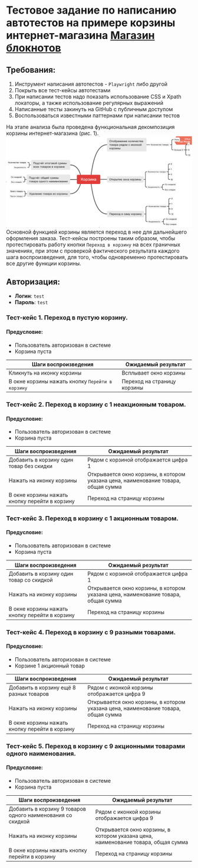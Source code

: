 # Тестовое задание по написанию автотестов на примере корзины интернет-магазина [Магазин блокнотов](https://enotes.pointschool.ru/login)
## Требования:
1. Инструмент написания автотестов - `Playwright` либо другой
2. Покрыть все тест-кейсы автотестами
3. При написании тестов надо показать использование CSS и Xpath локаторы, а также использование регулярных выражений 
4. Написанные тесты закинуть на GitHub с публичным доступом
5. Воспользоваться известными паттернами при написании тестов

На этапе анализа была проведена функциональная декомпозиция корзины интернет-магазина (рис. 1).
![рис. 1](/pict/1.png "рис. 1")
Основной функцией корзины является переход в нее для дальнейшего оформления заказа. Тест-кейсы  построены таким образом, чтобы протестировать работу кнопки `Переход в корзину` на всех граничных значениях, при этом с проверкой фактического результата каждого шага воспроизведения, для того, чтобы одновременно протестировать все другие функции корзины.
## Авторизация:
- **Логин**: `test`
- **Пароль**: `test`

### Тест-кейс 1. Переход в пустую корзину.
#### Предусловие:
- Пользователь авторизован в системе
- Корзина пуста

| **Шаги воспроизведения** | **Ожидаемый результат** |
|----|----|
| Кликнуть на иконку корзины | Всплывает окно корзины |
| В окне корзины нажать кнопку `Перейти в корзину` | Переход на страницу корзины |
### Тест-кейс 2. Переход в корзину с 1 неакционным товаром.
#### Предусловие: 
- Пользователь авторизован в системе
- Корзина пуста

| **Шаги воспроизведения** | **Ожидаемый результат** |
|----|----|
| Добавить в корзину один товар без скидки| Рядом с корзиной отображается цифра 1 |
| Нажать на иконку корзины | Открывается окно корзины, в котором указана цена, наименование товара, общая сумма |
| В окне корзины нажать кнопку перейти в корзину| Переход на страницу корзины|
### Тест-кейс 3. Переход в корзину с 1 акционным товаром.
#### Предусловие: 
- Пользователь авторизован в системе
- Корзина пуста

| **Шаги воспроизведения** | **Ожидаемый результат** |
|----|----|
| Добавить в корзину один товар со скидкой | Рядом с корзиной отображается цифра 1 |
| Нажать на иконку корзины | Открывается окно корзины, в котором указана цена, наименование товара, общая сумма |
| В окне корзины нажать кнопку перейти в корзину| Переход на страницу корзины|
### Тест-кейс 4. Переход в корзину с 9 разными товарами. 
#### Предусловие: 
- Пользователь авторизован в системе
- Корзине 1 акционный товар

| **Шаги воспроизведения** | **Ожидаемый результат** |
|----|----|
| Добавить в корзину ещё 8 разных товаров | Рядом с иконкой корзины отображается цифра 9 |
| Нажать на иконку корзины | Открывается окно корзины, в котором указана цена, наименование товара, общая сумма |
| В окне корзины нажать кнопку перейти в корзину | Переход на страницу корзины|
### Тест-кейс 5. Переход в корзину с 9 акционными товарами одного наименования.
#### Предусловие: 
- Пользователь авторизован в системе
- Корзина пуста

| **Шаги воспроизведения** | **Ожидаемый результат** |
|----|----|
| Добавить в корзину 9 товаров одного наименования со скидкой | Рядом с иконкой корзины отображается цифра 9 |
| Нажать на иконку корзины | Открывается окно корзины, в котором указана цена, наименование товара, общая сумма |
| В окне корзины нажать кнопку перейти в корзину | Переход на страницу корзины|
